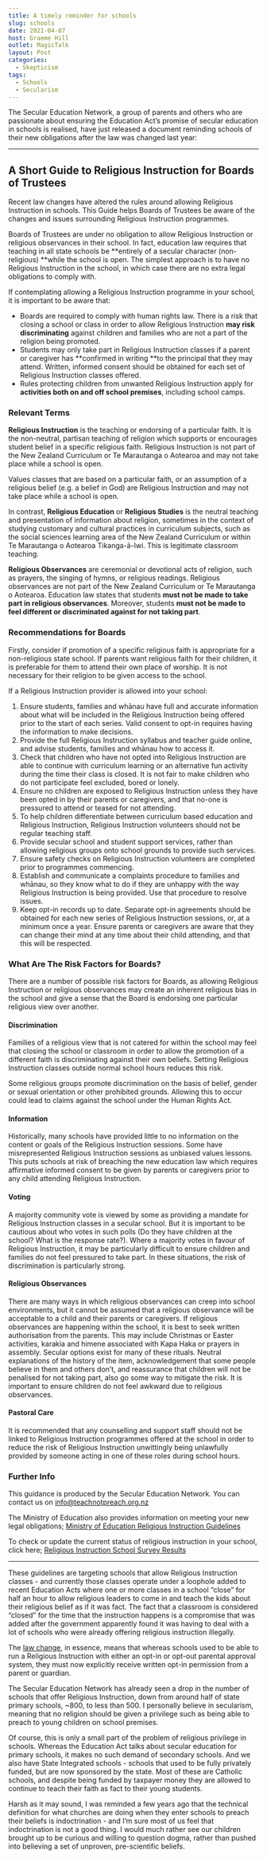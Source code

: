 ```yaml
---
title: A timely reminder for schools
slug: schools
date: 2021-04-07
host: Graeme Hill
outlet: MagicTalk
layout: Post
categories:
  - Skepticism
tags:
  - Schools
  - Secularism
---
```


The Secular Education Network, a group of parents and others who are passionate about ensuring the Education Act’s promise of secular education in schools is realised, have just released a document reminding schools of their new obligations after the law was changed last year:

<!-- more -->

---

## A Short Guide to Religious Instruction for Boards of Trustees

Recent law changes have altered the rules around allowing Religious Instruction in schools. This Guide helps Boards of Trustees be aware of the changes and issues surrounding Religious Instruction programmes.

Boards of Trustees are under no obligation to allow Religious Instruction or religious observances in their school. In fact, education law requires that teaching in all state schools be **entirely of a secular character (non-religious) **while the school is open. The simplest approach is to have no Religious Instruction in the school, in which case there are no extra legal obligations to comply with.

If contemplating allowing a Religious Instruction programme in your school, it is important to be aware that:

* Boards are required to comply with human rights law. There is a risk that closing a school or class in order to allow Religious Instruction **may risk discriminating** against children and families who are not a part of the religion being promoted.
* Students may only take part in Religious Instruction classes if a parent or caregiver has **confirmed in writing **to the principal that they may attend. Written, informed consent should be obtained for each set of Religious Instruction classes offered.
* Rules protecting children from unwanted Religious Instruction apply for **activities both on and off school premises**, including school camps.

### Relevant Terms

**Religious Instruction** is the teaching or endorsing of a particular faith. It is the non-neutral, partisan teaching of religion which supports or encourages student belief in a specific religious faith. Religious Instruction is not part of the New Zealand Curriculum or Te Marautanga o Aotearoa and may not take place while a school is open.

Values classes that are based on a particular faith, or an assumption of a religious belief (e.g. a belief in God) are Religious Instruction and may not take place while a school is open.

In contrast, **Religious Education** or **Religious Studies** is the neutral teaching and presentation of information about religion, sometimes in the context of studying customary and cultural practices in curriculum subjects, such as the social sciences learning area of the New Zealand Curriculum or within Te Marautanga o Aotearoa Tikanga-ā-Iwi. This is legitimate classroom teaching.

**Religious Observances** are ceremonial or devotional acts of religion, such as prayers, the singing of hymns, or religious readings. Religious observances are not part of the New Zealand Curriculum or Te Marautanga o Aotearoa. Education law states that students **must not be made to take part in religious observances**. Moreover, students **must not be made to feel different or discriminated against for not taking part**.

### Recommendations for Boards

Firstly, consider if promotion of a specific religious faith is appropriate for a non-religious state school. If parents want religious faith for their children, it is preferable for them to attend their own place of worship. It is not necessary for their religion to be given access to the school.

If a Religious Instruction provider is allowed into your school:

1. Ensure students, families and whānau have full and accurate information about what will be included in the Religious Instruction being offered prior to the start of each series. Valid consent to opt-in requires having the information to make decisions.
2. Provide the full Religious Instruction syllabus and teacher guide online, and advise students, families and whānau how to access it.
3. Check that children who have not opted into Religious Instruction are able to continue with curriculum learning or an alternative fun activity during the time their class is closed. It is not fair to make children who do not participate feel excluded, bored or lonely.
4. Ensure no children are exposed to Religious Instruction unless they have been opted in by their parents or caregivers, and that no-one is pressured to attend or teased for not attending.
5. To help children differentiate between curriculum based education and Religious Instruction, Religious Instruction volunteers should not be regular teaching staff.
6. Provide secular school and student support services, rather than allowing religious groups onto school grounds to provide such services.
7. Ensure safety checks on Religious Instruction volunteers are completed prior to programmes commencing.
8. Establish and communicate a complaints procedure to families and whānau, so they know what to do if they are unhappy with the way Religious Instruction is being provided. Use that procedure to resolve issues.
9. Keep opt-in records up to date. Separate opt-in agreements should be obtained for each new series of Religious Instruction sessions, or, at a minimum once a year. Ensure parents or caregivers are aware that they can change their mind at any time about their child attending, and that this will be respected.

### What Are The Risk Factors for Boards?

There are a number of possible risk factors for Boards, as allowing Religious Instruction or religious observances may create an inherent religious bias in the school and give a sense that the Board is endorsing one particular religious view over another.

#### Discrimination

Families of a religious view that is not catered for within the school may feel that closing the school or classroom in order to allow the promotion of a different faith is discriminating against their own beliefs. Setting Religious Instruction classes outside normal school hours reduces this risk.

Some religious groups promote discrimination on the basis of belief, gender or sexual orientation or other prohibited grounds. Allowing this to occur could lead to claims against the school under the Human Rights Act.

#### Information

Historically, many schools have provided little to no information on the content or goals of the Religious Instruction sessions. Some have misrepresented Religious Instruction sessions as unbiased values lessons. This puts schools at risk of breaching the new education law which requires affirmative informed consent to be given by parents or caregivers prior to any child attending Religious Instruction.

#### Voting

A majority community vote is viewed by some as providing a mandate for Religious Instruction classes in a secular school. But it is important to be cautious about who votes in such polls (Do they have children at the school? What is the response rate?). Where a majority votes in favour of Religious Instruction, it may be particularly difficult to ensure children and families do not feel pressured to take part. In these situations, the risk of discrimination is particularly strong.

#### Religious Observances

There are many ways in which religious observances can creep into school environments, but it cannot be assumed that a religious observance will be acceptable to a child and their parents or caregivers. If religious observances are happening within the school, it is best to seek written authorisation from the parents. This may include Christmas or Easter activities, karakia and himene associated with Kapa Haka or prayers in assembly. Secular options exist for many of these rituals. Neutral explanations of the history of the item, acknowledgement that some people believe in them and others don’t, and reassurance that children will not be penalised for not taking part, also go some way to mitigate the risk. It is important to ensure children do not feel awkward due to religious observances.

#### Pastoral Care

It is recommended that any counselling and support staff should not be linked to Religious Instruction programmes offered at the school in order to reduce the risk of Religious Instruction unwittingly being unlawfully provided by someone acting in one of these roles during school hours.

### Further Info

This guidance is produced by the Secular Education Network. You can contact us on [info@teachnotpreach.org.nz](mailto:info@teachnotpreach.org.nz)

The Ministry of Education also provides information on meeting your new legal obligations; [Ministry of Education Religious Instruction Guidelines](https://www.education.govt.nz/school/boards-information/religious-instruction-guidelines/)

To check or update the current status of religious instruction in your school, click here; [Religious Instruction School Survey Results](https://teachnotpreach.org.nz/nz-schools/)

---

These guidelines are targeting schools that allow Religious Instruction classes - and currently those classes operate under a loophole added to recent Education Acts where one or more classes in a school “close” for half an hour to allow religious leaders to come in and teach the kids about their religious belief as if it was fact. The fact that a classroom is considered “closed” for the time that the instruction happens is a compromise that was added after the government apparently found it was having to deal with a lot of schools who were already offering religious instruction illegally.

The [law change](https://www.education.govt.nz/school/boards-information/religious-instruction-guidelines/), in essence, means that whereas schools used to be able to run a Religious Instruction with either an opt-in or opt-out parental approval system, they must now explicitly receive written opt-in permission from a parent or guardian.

The Secular Education Network has already seen a drop in the number of schools that offer Religious Instruction, down from around half of state primary schools, ~800, to less than 500. I personally believe in secularism, meaning that no religion should be given a privilege such as being able to preach to young children on school premises.

Of course, this is only a small part of the problem of religious privilege in schools. Whereas the Education Act talks about secular education for primary schools, it makes no such demand of secondary schools. And we also have State Integrated schools - schools that used to be fully privately funded, but are now sponsored by the state. Most of these are Catholic schools, and despite being funded by taxpayer money they are allowed to continue to teach their faith as fact to their young students.

Harsh as it may sound, I was reminded a few years ago that the technical definition for what churches are doing when they enter schools to preach their beliefs is indoctrination - and I’m sure most of us feel that indoctrination is not a good thing. I would much rather see our children brought up to be curious and willing to question dogma, rather than pushed into believing a set of unproven, pre-scientific beliefs.
